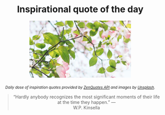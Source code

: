 
<div align="center">

# Inspirational quote of the day

<img src="./data/photo.jpeg" alt="Beautiful nature photo" width="320" height="180">

<sub><i>Daily dose of inspiration quotes provided by [ZenQuotes API](https://zenquotes.io/) and images by [Unsplash](https://unsplash.com/).</i></sub>


<blockquote>&ldquo;Hardly anybody recognizes the most significant moments of their life at the time they happen.&rdquo; &mdash; <footer>W.P. Kinsella</footer></blockquote>

</div>
